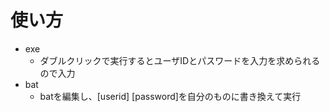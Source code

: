 # 使い方
* exe
  * ダブルクリックで実行するとユーザIDとパスワードを入力を求められるので入力
* bat
  * batを編集し、[userid] [password]を自分のものに書き換えて実行
